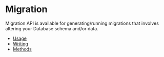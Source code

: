 # Migration

Migration API is available for generating/running migrations that involves altering your Database schema and/or data.

* [Usage](./Usage.md)
* [Writing](./Writing.md)
* [Methods](./Methods.md)
